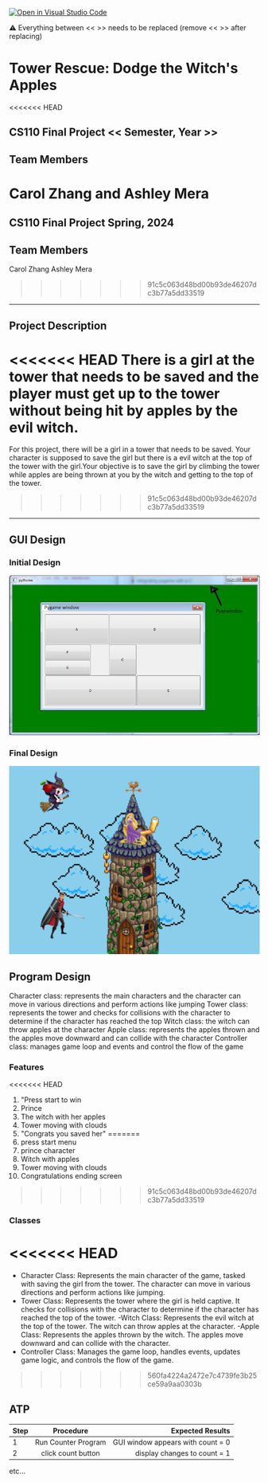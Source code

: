 [![Open in Visual Studio Code](https://classroom.github.com/assets/open-in-vscode-718a45dd9cf7e7f842a935f5ebbe5719a5e09af4491e668f4dbf3b35d5cca122.svg)](https://classroom.github.com/online_ide?assignment_repo_id=14913552&assignment_repo_type=AssignmentRepo)

:warning: Everything between << >> needs to be replaced (remove << >> after replacing)

# Tower Rescue: Dodge the Witch's Apples
<<<<<<< HEAD
## CS110 Final Project  << Semester, Year >>

## Team Members

Carol Zhang and Ashley Mera
=======
## CS110 Final Project   Spring, 2024 

## Team Members

Carol Zhang
Ashley Mera
>>>>>>> 91c5c063d48bd00b93de46207dc3b77a5dd33519

*** 

## Project Description

<<<<<<< HEAD
There is a girl at the tower that needs to be saved and the player must get up to the tower without being hit by apples by the evil witch. 
=======
For this project, there will be a girl in a tower that needs to be saved. Your character is supposed to save the girl but there is a evil witch at the top of the tower with the girl.Your objective is to save the girl by climbing the tower while apples are being thrown at you by the witch and getting to the top of the tower.
>>>>>>> 91c5c063d48bd00b93de46207dc3b77a5dd33519

***    

## GUI Design

### Initial Design

![initial gui](assets/gui.jpg)

### Final Design

![final gui](assets/finalgui.jpg)

## Program Design

Character class: represents the main characters and the character can move in various directions and perform actions like jumping 
Tower class: represents the tower and checks for collisions with the character to determine if the character has reached the top 
Witch class: the witch can throw apples at the character
Apple class: represents the apples thrown and the apples move downward and can collide with the character
Controller class: manages game loop and events and control the flow of the game

### Features

<<<<<<< HEAD
1. "Press start to win
2. Prince
3. The witch with her apples
4. Tower moving with clouds
5. "Congrats you saved her"
=======
1.  press start menu
2.  prince character
3.  Witch with apples
4.  Tower moving with clouds
5.  Congratulations ending screen
>>>>>>> 91c5c063d48bd00b93de46207dc3b77a5dd33519

### Classes

<<<<<<< HEAD
=======
- Character Class: Represents the main character of the game, tasked with saving the girl from the tower. The character can move in various directions and perform actions like jumping.
- Tower Class: Represents the tower where the girl is held captive. It checks for collisions with the character to determine if the character has reached the top of the tower.
-Witch Class: Represents the evil witch at the top of the tower. The witch can throw apples at the character.
-Apple Class: Represents the apples thrown by the witch. The apples move downward and can collide with the character.
- Controller Class: Manages the game loop, handles events, updates game logic, and controls the flow of the game.
>>>>>>> 560fa4224a2472e7c4739fe3b25ce59a9aa0303b


## ATP

| Step                 |Procedure             |Expected Results                   |
|----------------------|:--------------------:|----------------------------------:|
|  1                   | Run Counter Program  |GUI window appears with count = 0  |
|  2                   | click count button   | display changes to count = 1      |
etc...
